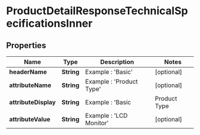 

# ProductDetailResponseTechnicalSpecificationsInner


## Properties

| Name | Type | Description | Notes |
|------------ | ------------- | ------------- | -------------|
|**headerName** | **String** | Example : &#39;Basic&#39; |  [optional] |
|**attributeName** | **String** | Example : &#39;Product Type&#39; |  [optional] |
|**attributeDisplay** | **String** | Example : &#39;Basic|Product Type|LCD Monitor&#39; |  [optional] |
|**attributeValue** | **String** | Example : &#39;LCD Monitor&#39; |  [optional] |



